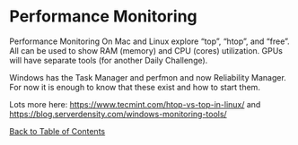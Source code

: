# Performance Monitoring

Performance Monitoring
On Mac and Linux explore “top”, “htop”, and “free”. All can be used to show RAM (memory) and CPU (cores) utilization. 
GPUs will have separate tools (for another Daily Challenge).

Windows has the Task Manager and perfmon and now Reliability Manager. For now it is enough to know that these 
exist and how to start them.

Lots more here: https://www.tecmint.com/htop-vs-top-in-linux/ and https://blog.serverdensity.com/windows-monitoring-tools/

[Back to Table of Contents](https://github.com/Pomona-ITS/DailyChallenges/blob/main/README.md)
